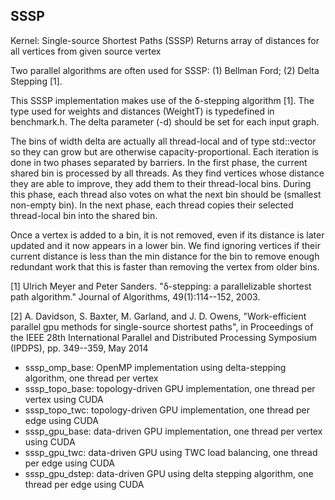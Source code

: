 ## SSSP

Kernel: Single-source Shortest Paths (SSSP)
Returns array of distances for all vertices from given source vertex

Two parallel algorithms are often used for SSSP: 
(1) Bellman Ford;
(2) Delta Stepping [1].

This SSSP implementation makes use of the δ-stepping algorithm [1].
The type used for weights and distances (WeightT) is typedefined in benchmark.h. 
The delta parameter (-d) should be set for each input graph.

The bins of width delta are actually all thread-local and of type std::vector
so they can grow but are otherwise capacity-proportional. Each iteration is
done in two phases separated by barriers. In the first phase, the current
shared bin is processed by all threads. As they find vertices whose distance
they are able to improve, they add them to their thread-local bins. During this
phase, each thread also votes on what the next bin should be (smallest
non-empty bin). In the next phase, each thread copies their selected
thread-local bin into the shared bin.

Once a vertex is added to a bin, it is not removed, even if its distance is
later updated and it now appears in a lower bin. We find ignoring vertices if
their current distance is less than the min distance for the bin to remove enough 
redundant work that this is faster than removing the vertex from older bins.

[1] Ulrich Meyer and Peter Sanders. "δ-stepping: a parallelizable shortest
	path algorithm." Journal of Algorithms, 49(1):114--152, 2003.

[2] A. Davidson, S. Baxter, M. Garland, and J. D. Owens, "Work-efficient
	parallel gpu methods for single-source shortest paths", in Proceedings
	of the IEEE 28th International Parallel and Distributed Processing
	Symposium (IPDPS), pp. 349--359, May 2014

* sssp_omp_base: OpenMP implementation using delta-stepping algorithm, one thread per vertex
* sssp_topo_base: topology-driven GPU implementation, one thread per vertex using CUDA
* sssp_topo_twc: topology-driven GPU implementation, one thread per edge using CUDA
* sssp_gpu_base: data-driven GPU implementation, one thread per vertex using CUDA
* sssp_gpu_twc: data-driven GPU using TWC load balancing, one thread per edge using CUDA
* sssp_gpu_dstep: data-driven GPU using delta stepping algorithm, one thread per edge using CUDA


